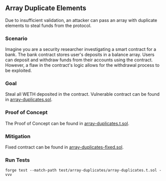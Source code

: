 ## Array Duplicate Elements
Due to insufficient validation, an attacker can pass an array with duplicate elements to steal funds from the protocol.

### Scenario
Imagine you are a security researcher investigating a smart contract for a bank. The bank contract stores user's deposits in a balance array. Users can deposit and withdraw funds from their accounts using the contract. However, a flaw in the contract's logic allows for the withdrawal process to be exploited.

### Goal
Steal all WETH deposited in the contract. Vulnerable contract can be found in [array-duplicates.sol](array-duplicates.sol).

### Proof of Concept
The Proof of Concept can be found in [array-duplicates.t.sol](../../test/array-duplicates/array-duplicates.t.sol).

### Mitigation
Fixed contract can be found in [array-duplicates-fixed.sol](array-duplicates-fixed.sol).

### Run Tests
```shell
forge test --match-path test/array-duplicates/array-duplicates.t.sol -vvv
```